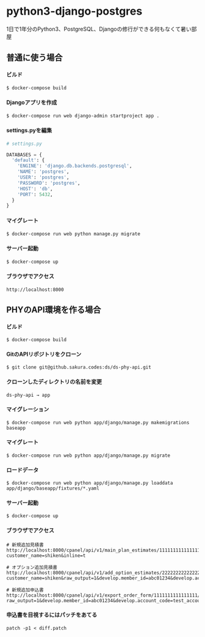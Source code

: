# python3-django-postgres
1日で1年分のPython3、PostgreSQL、Djangoの修行ができる何もなくて暑い部屋

## 普通に使う場合

#### ビルド

```bash
$ docker-compose build
```

#### Djangoアプリを作成

```bash
$ docker-compose run web django-admin startproject app .
```

#### settings.pyを編集

```python
# settings.py

DATABASES = {
  'default': {
    'ENGINE': 'django.db.backends.postgresql',
    'NAME': 'postgres',
    'USER': 'postgres',
    'PASSWORD': 'postgres',
    'HOST': 'db',
    'PORT': 5432,
  }
}
```

#### マイグレート

```bash
$ docker-compose run web python manage.py migrate
```

#### サーバー起動

```bash
$ docker-compose up
```

#### ブラウザでアクセス

```
http://localhost:8000
```
## PHYのAPI環境を作る場合

#### ビルド

```
$ docker-compose build
```

#### GitのAPIリポジトリをクローン

```
$ git clone git@github.sakura.codes:ds/ds-phy-api.git
```

#### クローンしたディレクトリの名前を変更

```
ds-phy-api → app
```

#### マイグレーション

```
$ docker-compose run web python app/django/manage.py makemigrations baseapp
```

#### マイグレート

```
$ docker-compose run web python app/django/manage.py migrate
```

#### ロードデータ

```
$ docker-compose run web python app/django/manage.py loaddata app/django/baseapp/fixtures/*.yaml
```

#### サーバー起動

```
$ docker-compose up
```

#### ブラウザでアクセス

```
# 新規追加見積書
http://localhost:8000/cpanel/api/v1/main_plan_estimates/1111111111111111/export/?customer_name=shiken&inline=t

# オプション追加見積書
http://localhost:8000/cpanel/api/v1/add_option_estimates/2222222222222222/export/?customer_name=shiken&raw_output=1&develop.member_id=abc01234&develop.account_code=test_account

# 新規追加申込書
http://localhost:8000/cpanel/api/v1/export_order_form/1111111111111111/?raw_output=1&develop.member_id=abc01234&develop.account_code=test_account
```

#### 申込書を目視するにはパッチをあてる

```
patch -p1 < diff.patch
```


